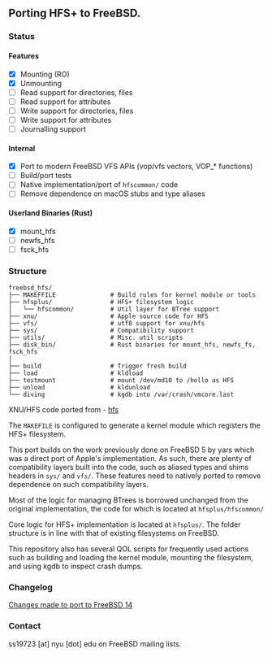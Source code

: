 ## Porting HFS+ to FreeBSD.

### Status

#### Features
- [x] Mounting (RO)
- [x] Unmounting
- [ ] Read support for directories, files
- [ ] Read support for attributes
- [ ] Write support for directories, files
- [ ] Write support for attributes
- [ ] Journalling support
#### Internal
- [x] Port to modern FreeBSD VFS APIs (vop/vfs vectors, VOP_* functions)
- [ ] Build/port tests
- [ ] Native implementation/port of `hfscommon/` code
- [ ] Remove dependence on macOS stubs and type aliases
#### Userland Binaries (Rust)
- [x] mount_hfs
- [ ] newfs_hfs
- [ ] fsck_hfs

### Structure
```
freebsd_hfs/
├── MAKEFFILE               # Build rules for kernel module or tools
├── hfsplus/                # HFS+ filesystem logic
│   └── hfscommon/          # Util layer for BTree support
├── xnu/                    # Apple source code for HFS
├── vfs/                    # utf8 support for xnu/hfs
├── sys/                    # Compatibility support
├── utils/                  # Misc. util scripts
├── disk_bin/               # Rust binaries for mount_hfs, newfs_fs, fsck_hfs
│
├── build                   # Trigger fresh build 
├── load                    # kldload
├── testmount               # mount /dev/md10 to /hello as HFS
├── unload                  # kldunload
└── diving                  # kgdb into /var/crash/vmcore.last
```

XNU/HFS code ported from - [hfs](https://github.com/apple-oss-distributions/hfs)

The `MAKEFILE` is configured to generate a kernel module which registers the HFS+ filesystem.

This port builds on the work previously done on FreeBSD 5 by yars which was a direct port of Apple's implementation. As such, there are plenty of compatibility layers built into the code, such as aliased types and shims headers in `sys/` and `vfs/`. These features need to natively ported to remove dependence on such compatibility layers.

Most of the logic for managing BTrees is borrowed unchanged from the original implementation, the code for which is located at `hfsplus/hfscommon/` 

Core logic for HFS+ implementation is located at `hfsplus/`. The folder structure is in line with that of existing filesystems on FreeBSD. 

This repository also has several QOL scripts for frequently used actions such as building and loading the kernel module, mounting the filesystem, and using kgdb to inspect crash dumps.


### Changelog

[Changes made to port to FreeBSD 14](./updatelog)

### Contact

ss19723 [at] nyu [dot] edu on FreeBSD mailing lists.
